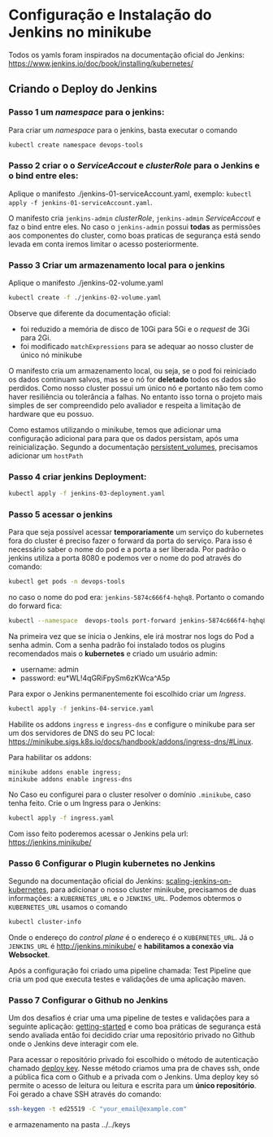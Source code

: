 # Configuração e Instalação do Jenkins no minikube 

Todos os yamls foram inspirados na documentação oficial do Jenkins: https://www.jenkins.io/doc/book/installing/kubernetes/


## Criando o Deploy do Jenkins

### Passo 1 um *namespace*  para o jenkins:

Para criar  um *namespace*  para o jenkins, basta executar o comando

```bash
kubectl create namespace devops-tools
```

### Passo 2 criar o o *ServiceAccout* e *clusterRole*  para o Jenkins e o bind entre eles:

Aplique o manifesto ./jenkins-01-serviceAccount.yaml, exemplo: `kubectl apply -f jenkins-01-serviceAccount.yaml`.

O manifesto cria `jenkins-admin` *clusterRole*, `jenkins-admin` *ServiceAccout* e faz o bind entre eles.
No caso o `jenkins-admin` possui **todas** as permissões aos componentes do cluster, como boas praticas de segurança
está sendo levada em conta iremos limitar o acesso posteriormente.


### Passo 3 Criar um armazenamento local para o jenkins 

Aplique o manifesto ./jenkins-02-volume.yaml 

```bash
kubectl create -f ./jenkins-02-volume.yaml
```

Observe que diferente da documentação oficial:
- foi reduzido a memória de disco de 10Gi para 5Gi e o *request* de 3Gi para 2Gi.
- foi modificado `matchExpressions` para se adequar ao nosso cluster de único nó minikube


O manifesto cria um armazenamento local, ou seja, se o pod foi reiniciado os dados continuam salvos,
mas se o nó for **deletado** todos os dados são perdidos. Como nosso cluster possui um único nó e
portanto não tem como haver resiliência ou tolerância a falhas. No entanto isso torna o projeto mais
simples de ser compreendido pelo avaliador e respeita a limitação de hardware que eu possuo.

Como estamos utilizando o minikube, temos que adicionar uma configuração adicional para para que os dados persistam,
após uma reinicialização. Segundo a documentação [persistent_volumes](https://minikube.sigs.k8s.io/docs/handbook/persistent_volumes/),
precisamos adicionar  um `hostPath`



### Passo 4 criar jenkins Deployment:

```bash
kubectl apply -f jenkins-03-deployment.yaml
```


### Passo 5 acessar o jenkins 

Para que seja possível acessar **temporariamente** um serviço do kubernetes fora do cluster é preciso
fazer o forward da porta do serviço. Para isso é necessário saber o nome do pod e a porta a ser liberada. Por padrão o jenkins utiliza a porta 8080 e podemos ver o nome do pod através do comando:

```bash
kubectl get pods -n devops-tools
```
no caso o nome do pod era: `jenkins-5874c666f4-hqhq8`. Portanto o comando do forward fica:

```bash
kubectl --namespace  devops-tools port-forward jenkins-5874c666f4-hqhq8 8080:8080
```

Na primeira vez que se inicia o Jenkins, ele irá mostrar nos logs do Pod a senha admin.
Com a senha padrão foi instalado todos os plugins recomendados mais o **kubernetes**  e criado um usuário admin:

- username: admin
- password: eu*WL!4qGRiFpySm6zKWca^A5p

Para expor o Jenkins permanentemente foi escolhido criar um *Ingress*. 

```bash
kubectl apply -f jenkins-04-service.yaml
```

Habilite os addons `ingress` e `ingress-dns`  e configure o minikube para ser um dos
servidores de DNS do seu PC local:
https://minikube.sigs.k8s.io/docs/handbook/addons/ingress-dns/#Linux.

Para habilitar os addons:

```
minikube addons enable ingress;
minikube addons enable ingress-dns
```

No Caso eu configurei para o cluster resolver o domínio `.minikube`,
caso tenha feito. Crie o um Ingress para o Jenkins:

```bash
kubectl apply -f ingress.yaml
```

Com isso feito poderemos acessar o Jenkins pela url: https://jenkins.minikube/

### Passo 6 Configurar o Plugin kubernetes no Jenkins

Segundo na documentação oficial do Jenkins: [scaling-jenkins-on-kubernetes](https://www.jenkins.io/doc/book/scaling/scaling-jenkins-on-kubernetes/),
para adicionar o nosso cluster minikube, precisamos de duas informações:
a `KUBERNETES_URL` e o `JENKINS_URL`.
Podemos obtermos o `KUBERNETES_URL` usamos o comando

```bash
kubectl cluster-info
```

Onde o endereço do *control plane* é o endereço é o `KUBERNETES_URL`. Já o `JENKINS_URL`
é http://jenkins.minikube/ e **habilitamos a conexão via Websocket**.

Após a configuração foi criado uma pipeline chamada: Test Pipeline que cria um pod que executa testes e validações de uma aplicação maven.


### Passo 7 Configurar o Github no Jenkins

Um dos desafios é criar uma uma pipeline de testes e validações para a seguinte aplicação:
[getting-started](https://github.com/quarkusio/quarkus-quickstarts/tree/main/getting-started)
e como boa práticas de segurança está sendo avaliada então foi decidido criar uma repositório
privado no Github onde o Jenkins deve interagir com ele.

Para acessar o repositório privado foi escolhido o método de autenticação chamado [deploy key](https://docs.github.com/en/authentication/connecting-to-github-with-ssh/managing-deploy-keys). Nesse método
criamos uma pra de chaves ssh, onde a pública fica com o Github e a privada com o Jenkins. Uma deploy
key só permite o acesso de leitura ou leitura e escrita para um **único repositório**. Foi gerado
a chave SSH através do comando:

```bash
ssh-keygen -t ed25519 -C "your_email@example.com"
```

e armazenamento na pasta ../../keys

